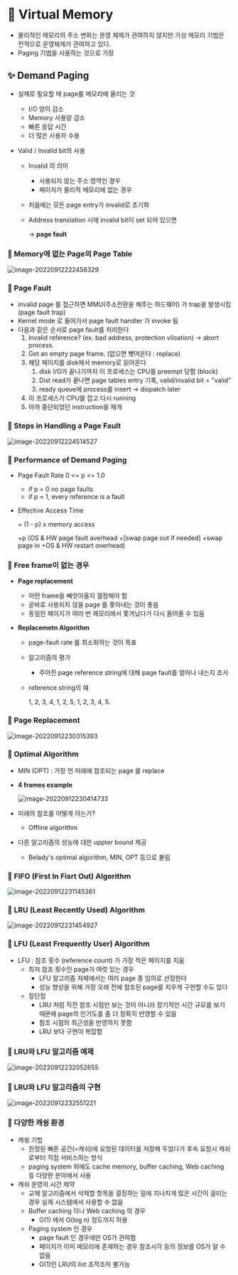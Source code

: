 # 💫 Virtual Memory

- 물리적인 메모리의 주소 변화는 운영 체제가 관여하지 않지만 가상 메모리 기법은 전적으로 운영체제가 관여하고 있다.
- Paging 기법을 사용하는 것으로 가정

## ✨ Demand Paging

- 실제로 필요할 때 page를 메모리에 올리는 것

  - I/O 양의 감소
  - Memory 사용량 감소
  - 빠른 응답 시간
  - 더 많은 사용자 수용

- Valid / Invalid bit의 사용

  - Invalid 의 의미

    - 사용되지 않는 주소 영역인 경우
    - 페이지가 물리적 메모리에 없는 경우

  - 처음에는 모든 page entry가 invalid로 초기화

  - Address translation 시에 invalid bit이 set 되어 있으면

    → **page fault** 



### 📌 Memory에 없는 Page의 Page Table

![image-20220912222456329](C:\Users\Bokyeong\AppData\Roaming\Typora\typora-user-images\image-20220912222456329.png)



### 📌 Page Fault

- invalid page 를 접근하면 MMU(주소전환을 해주는 하드웨어) 가 trap을 발생시킴 (page fault trap)
- Kernel mode 로 들어가서 page fault handler 가 invoke 됨
- 다음과 같은 순서로 page fault를 처리한다
  1. Invalid reference? (ex. bad address, protection viloation) → abort process.
  2. Get an empty page frame. (없으면 뺏어온다 : replace)
  3. 해당 페이지를 disk에서 memory로 읽어온다
     1. disk I/O가 끝나기까지 이 프로세스는 CPU를 preempt 당함 (block)
     2. Dist read가 끝나면 page tables entry 기록, valid/invalid bit = "valid"
     3. ready queue에 process를 insert → dispatch later
  4. 이 프로세스가 CPU를 잡고 다시 running
  5. 아까 중단되었던 instruction을 재개



### 📌 Steps in Handling a Page Fault

![image-20220912224514527](C:\Users\Bokyeong\AppData\Roaming\Typora\typora-user-images\image-20220912224514527.png)



### 📌 Performance of Demand Paging

- Page Fault Rate 0 <= p <= 1.0

  - if p = 0 no page faults
  - if p = 1, every reference is a fault

- Effective Access Time

  = (1 - p) x memory access

  +p (OS & HW page fault averhead
  +[swap page out if needed]
  +swap page in
  +OS & HW restart overhead)



### 📌 Free frame이 없는 경우

- **Page replacement**

  - 어떤 frame을 빼앗아올지 결정해야 함
  - 곧바로 사용되지 않을 page 를 쫓아내는 것이 좋음
  - 동일한 페이지가 여러 번 메모리에서 쫓겨났다가 다시 들어올 수 있음

- **Replacemetn Algorithm**

  - page-fault rate 를 최소화하는 것이 목표

  - 알고리즘의 평가

    - 주어진 page reference string에 대해 page fault를 얼마나 내는지 조사

  - reference string의 예

    1, 2, 3, 4, 1, 2, 5, 1, 2, 3, 4, 5.



### 📌 Page Replacement

![image-20220912230315393](C:\Users\Bokyeong\AppData\Roaming\Typora\typora-user-images\image-20220912230315393.png)



### 📌 Optimal Algorithm

- MIN (OPT) : 가장 먼 미래에 참조되는 page 를 replace

- **4 frames example**

  ![image-20220912230414733](C:\Users\Bokyeong\AppData\Roaming\Typora\typora-user-images\image-20220912230414733.png)

- 미래의 참조를 어떻게 아는가?
  - Offline algorithm
- 다른 알고리즘의 성능에 대한 uppter bound 제공
  - Belady's optimal algorithm, MIN, OPT 등으로 불림



### 📌 FIFO (First In Fisrt Out) Algorithm

![image-20220912231145361](C:\Users\Bokyeong\AppData\Roaming\Typora\typora-user-images\image-20220912231145361.png)



### 📌 LRU (Least Recently Used) Algorithm

![image-20220912231454927](C:\Users\Bokyeong\AppData\Roaming\Typora\typora-user-images\image-20220912231454927.png)



### 📌 LFU (Least Frequently User) Algorithm

- LFU : 참조 횟수 (reference count) 가 가장 적은 페이지를 지움
  - 최저 참조 횟수인 page가 여럿 있는 경우
    - LFU 알고리즘 자체에서는 여러 page 중 임의로 선정한다
    - 성능 향상을 위해 가장 오래 전에 참조된 page를 지우게 구현할 수도 있다
  - 장단점
    - LRU 처럼 직전 참조 시점만 보는 것이 아니라 장기적인 시간 규모를 보기 때문에 page의 인기도를 좀 더 정확히 반영할 수 있음
    - 참조 시점의 최근성을 반영하지 못함
    - LRU 보다 구현이 복잡함



### 📌 LRU와 LFU 알고리즘 예제

![image-20220912232052655](C:\Users\Bokyeong\AppData\Roaming\Typora\typora-user-images\image-20220912232052655.png)



### 📌 LRU와 LFU 알고리즘의 구현

![image-20220912232551221](C:\Users\Bokyeong\AppData\Roaming\Typora\typora-user-images\image-20220912232551221.png)



### 📌 다양한 캐슁 환경

- 캐슁 기법
  - 한정된 빠른 공간(=캐쉬)에 요청된 데이터를 저장해 두었다가 후속 요청시 캐쉬로부터 직접 서비스하는 방식
  - paging system 외에도 cache memory, buffer caching, Web caching 등 다양한 분야에서 사용
- 캐쉬 운영의 시간 제약
  - 교체 알고리즘에서 삭제할 항목을 결정하는 일에 지나치게 많은 시간이 걸리는 경우 실제 시스템에서 사용할 수 없음
  - Buffer caching 이나 Web caching 의 경우
    - O(1) 에서 O(log n) 정도까지 허용
  - Paging system 인 경우
    - page fault 인 경우에만 OS가 관여함
    - 페이지가 이미 메모리에 존재하는 경우 참조시각 등의 정보를 OS가 알 수 없음
    - O(1)인 LRU의 list 조작조차 불가능